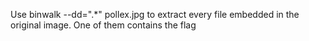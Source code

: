 Use binwalk --dd=".*" pollex.jpg to extract every file embedded in the original image. One of them contains the flag
